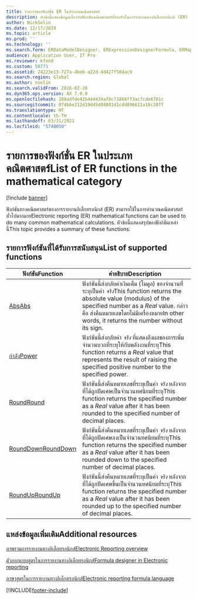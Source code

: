 ```yaml
---
title: รายการของฟังก์ชั่น ER ในประเภทคณิตศาสตร์
description: หัวข้อนี้แสดงข้อมูลเกี่ยวกับฟังก์ชันคณิตศาสตร์ที่รองรับในการรายงานทางอิเล็กทรอนิกส์ (ER)
author: NickSelin
ms.date: 12/17/2019
ms.topic: article
ms.prod: ''
ms.technology: ''
ms.search.form: ERDataModelDesigner, ERExpressionDesignerFormula, ERMappedFormatDesigner, ERModelMappingDesigner
audience: Application User, IT Pro
ms.reviewer: kfend
ms.custom: 58771
ms.assetid: 24223e13-727a-4be6-a22d-4d427f504ac9
ms.search.region: Global
ms.author: nselin
ms.search.validFrom: 2016-02-28
ms.dyn365.ops.version: AX 7.0.0
ms.openlocfilehash: 208adfde42b44d434af0c71868f73ac7cde8781c
ms.sourcegitcommit: 074b6e212d19dd5d84881d1cdd096611a18c207f
ms.translationtype: HT
ms.contentlocale: th-TH
ms.lasthandoff: 03/31/2021
ms.locfileid: "5748050"
---
```

# <a name="list-of-er-functions-in-the-mathematical-category"></a><span data-ttu-id="eb969-103">รายการของฟังก์ชั่น ER ในประเภทคณิตศาสตร์</span><span class="sxs-lookup"><span data-stu-id="eb969-103">List of ER functions in the mathematical category</span></span>

[!include [banner](../includes/banner.md)]

<span data-ttu-id="eb969-104">ฟังก์ชันทางคณิตศาสตร์ของการรายงานอิเล็กทรอนิกส์ (ER) สามารถใช้ในการคำนวณคณิตศาสตร์ทั่วไปมากมาย</span><span class="sxs-lookup"><span data-stu-id="eb969-104">Electronic reporting (ER) mathematical functions can be used to do many common mathematical calculations.</span></span> <span data-ttu-id="eb969-105">หัวข้อนี้แสดงสรุปของฟังก์ชันเหล่านี้</span><span class="sxs-lookup"><span data-stu-id="eb969-105">This topic provides a summary of these functions.</span></span>

## <a name="list-of-supported-functions"></a><span data-ttu-id="eb969-106">รายการฟังก์ชันที่ได้รับการสนับสนุน</span><span class="sxs-lookup"><span data-stu-id="eb969-106">List of supported functions</span></span>

| <span data-ttu-id="eb969-107">ฟังก์ชัน</span><span class="sxs-lookup"><span data-stu-id="eb969-107">Function</span></span> | <span data-ttu-id="eb969-108">คำอธิบาย</span><span class="sxs-lookup"><span data-stu-id="eb969-108">Description</span></span> |
|----------|-------------|
| [<span data-ttu-id="eb969-109">Abs</span><span class="sxs-lookup"><span data-stu-id="eb969-109">Abs</span></span>](er-functions-mathematical-abs.md)             | <span data-ttu-id="eb969-110">ฟังก์ชันนี้ส่งกลับค่าเงินเต็ม (โมดูล) ของจำนวนที่ระบุเป็นค่า *จริง*</span><span class="sxs-lookup"><span data-stu-id="eb969-110">This function returns the absolute value (modulus) of the specified number as a *Real* value.</span></span> <span data-ttu-id="eb969-111">กล่าวคือ ส่งคืนหมายเลขโดยไม่มีเครื่องหมาย</span><span class="sxs-lookup"><span data-stu-id="eb969-111">In other words, it returns the number without its sign.</span></span> |
| [<span data-ttu-id="eb969-112">กำลัง</span><span class="sxs-lookup"><span data-stu-id="eb969-112">Power</span></span>](er-functions-mathematical-power.md)         | <span data-ttu-id="eb969-113">ฟังก์ชันนี้ส่งกลับค่า *จริง* ที่แสดงถึงผลของการเพิ่มจำนวนบวกที่ระบุให้กับพลังงานที่ระบุ</span><span class="sxs-lookup"><span data-stu-id="eb969-113">This function returns a *Real* value that represents the result of raising the specified positive number to the specified power.</span></span> |
| [<span data-ttu-id="eb969-114">Round</span><span class="sxs-lookup"><span data-stu-id="eb969-114">Round</span></span>](er-functions-mathematical-round.md)         | <span data-ttu-id="eb969-115">ฟังก์ชันนี้ส่งคืนหมายเลขที่ระบุเป็นค่า *จริง* หลังจากที่ได้ถูกปัดเศษเป็นจำนวนทศนิยมที่ระบุ</span><span class="sxs-lookup"><span data-stu-id="eb969-115">This function returns the specified number as a *Real* value after it has been rounded to the specified number of decimal places.</span></span> |
| [<span data-ttu-id="eb969-116">RoundDown</span><span class="sxs-lookup"><span data-stu-id="eb969-116">RoundDown</span></span>](er-functions-mathematical-rounddown.md) | <span data-ttu-id="eb969-117">ฟังก์ชันนี้ส่งคืนหมายเลขที่ระบุเป็นค่า *จริง* หลังจากที่ได้ถูกปัดเศษลงเป็นจำนวนทศนิยมที่ระบุ</span><span class="sxs-lookup"><span data-stu-id="eb969-117">This function returns the specified number as a *Real* value after it has been rounded down to the specified number of decimal places.</span></span> |
| [<span data-ttu-id="eb969-118">RoundUp</span><span class="sxs-lookup"><span data-stu-id="eb969-118">RoundUp</span></span>](er-functions-mathematical-roundup.md)     | <span data-ttu-id="eb969-119">ฟังก์ชันนี้ส่งคืนหมายเลขที่ระบุเป็นค่า *จริง* หลังจากที่ได้ถูกปัดเศษขึ้นเป็นจำนวนทศนิยมที่ระบุ</span><span class="sxs-lookup"><span data-stu-id="eb969-119">This function returns the specified number as a *Real* value after it has been rounded up to the specified number of decimal places.</span></span> |

## <a name="additional-resources"></a><span data-ttu-id="eb969-120">แหล่งข้อมูลเพิ่มเติม</span><span class="sxs-lookup"><span data-stu-id="eb969-120">Additional resources</span></span>

[<span data-ttu-id="eb969-121">ภาพรวมการรายงานทางอิเล็กทรอนิกส์</span><span class="sxs-lookup"><span data-stu-id="eb969-121">Electronic Reporting overview</span></span>](general-electronic-reporting.md)

[<span data-ttu-id="eb969-122">ตัวออกแบบสูตรในการรายงานทางอิเล็กทรอนิกส์</span><span class="sxs-lookup"><span data-stu-id="eb969-122">Formula designer in Electronic reporting</span></span>](general-electronic-reporting-formula-designer.md)

[<span data-ttu-id="eb969-123">ภาษาสูตรในการรายงานทางอิเล็กทรอนิกส์</span><span class="sxs-lookup"><span data-stu-id="eb969-123">Electronic reporting formula language</span></span>](er-formula-language.md)


[!INCLUDE[footer-include](../../../includes/footer-banner.md)]